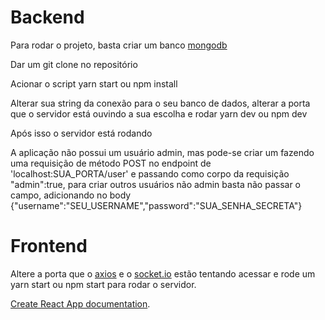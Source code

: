 






<h1> Backend</h1>

Para rodar o projeto, basta criar um banco [mongodb](https://www.mongodb.com/)

Dar um git clone no repositório

Acionar o script yarn start ou npm install

Alterar sua string da conexão para o seu banco de dados, alterar a porta que o servidor está ouvindo a sua escolha e rodar yarn dev ou npm dev

Após isso o servidor está rodando

A aplicação não possui um usuário admin, mas pode-se criar um fazendo uma requisição de método POST no endpoint de 'localhost:SUA_PORTA/user' e passando como corpo da requisição "admin":true, para criar outros usuários não admin basta não passar o campo, adicionando no body {"username":"SEU_USERNAME","password":"SUA_SENHA_SECRETA"}

<h1> Frontend</h1>

Altere a porta que o [axios](https://github.com/axios/axios) e o [socket.io](https://github.com/axios/axios) estão tentando acessar e rode um yarn start ou npm start para rodar o servidor.




 [Create React App documentation](https://facebook.github.io/create-react-app/docs/getting-started).


